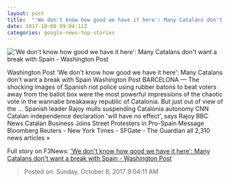 ```yaml
---
layout: post
title:  "'We don't know how good we have it here': Many Catalans don't want a break with Spain - Washington Post"
date: 2017-10-08 09:04:11Z
categories: google-news-top-stories
---
```


!['We don't know how good we have it here': Many Catalans don't want a break with Spain - Washington Post](https://img.washingtonpost.com/rf/image_1484w/2010-2019/WashingtonPost/2017/10/04/Foreign/Images/318586949_0-6.jpg?t=20170517)

Washington Post 'We don't know how good we have it here': Many Catalans don't want a break with Spain Washington Post BARCELONA — The shocking images of Spanish riot police using rubber batons to beat voters away from the ballot box were the most powerful impressions of the chaotic vote in the wannabe breakaway republic of Catalonia. But just out of view of the ... Spanish leader Rajoy mulls suspending Catalonia autonomy CNN Catalan independence declaration 'will have no effect', says Rajoy BBC News Catalan Business Joins Street Protesters in Pro-Spain Message Bloomberg Reuters - New York Times - SFGate - The Guardian all 2,310 news articles »


Full story on F3News: ['We don't know how good we have it here': Many Catalans don't want a break with Spain - Washington Post](http://www.f3nws.com/n/fbsEFF)

> Posted on: Sunday, October 8, 2017 9:04:11 AM
